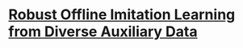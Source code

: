 # [Robust Offline Imitation Learning from Diverse Auxiliary Data](https://arxiv.org/pdf/2410.03626v2)

